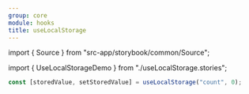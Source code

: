 ```yaml
---
group: core
module: hooks
title: useLocalStorage
---
```


import { Source } from "src-app/storybook/common/Source";

import { UseLocalStorageDemo } from "./useLocalStorage.stories";

<UseLocalStorageDemo />

```jsx
const [storedValue, setStoredValue] = useLocalStorage("count", 0);
```

<Source path="src-core/hooks/useLocalStorage.ts" />
